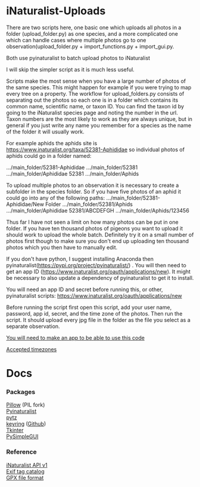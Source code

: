 # iNaturalist-Uploads

There are two scripts here, one basic one which uploads all photos in a folder (upload_folder.py) as one species, and a more complicated one which can handle cases where multiple photos go to one observation(upload_folder.py + import_functions.py + import_gui.py. 

Both use pyinaturalist to batch upload photos to iNaturalist

I will skip the simpler script as it is much less useful. 

Scripts make the most sense when you have a large number of photos of the same species. This might happen for example if you were trying to map every tree on a property. The workflow for upload_folders.py consists of separating out the photos so each one is in a folder which contains its common name, scientific name, or taxon ID. You can find the taxon id by going to the iNaturalist species page and noting the number in the url. Taxon numbers are the most likely to work as they are always unique, but in general if you just write any name you remember for a species as the name of the folder it will usually work. 

For example aphids the aphids site is https://www.inaturalist.org/taxa/52381-Aphididae so individual photos of aphids could go in a folder named:

.../main_folder/52381-Aphididae
.../main_folder/52381
.../main_folder/Aphididae 52381
.../main_folder/Aphids

To upload multiple photos to an observation it is necessary to create a subfolder in the species folder. So if you have five photos of an aphid it could go into any of the following paths:
.../main_folder/52381-Aphididae/New Folder
.../main_folder/52381/Aphids
.../main_folder/Aphididae 52381/ABCDEFGH
.../main_folder/Aphids/123456

Thus far I have not seen a limit on how many photos can be put in one folder. If you have ten thousand photos of pigeons you want to upload it should work to upload the whole batch. Definitely try it on a small number of photos first though to make sure you don't end up uploading ten thousand photos which you then have to manually edit. 

If you don't have python, I suggest installing Anaconda then pyinaturalist(https://pypi.org/project/pyinaturalist/) . You will 
then need to get an app ID (https://www.inaturalist.org/oauth/applications/new). It might be necessary to also update a 
dependency of pyinaturalist to get it to install. 

You will need an app ID and secret before running this, or other, pyinaturalist scripts:
https://www.inaturalist.org/oauth/applications/new

Before running the script first open this script, add your user name, password, app id, secret, and the time zone of the photos. 
Then run the script. It should upload every jpg file in the folder as the file you select as a separate observation.

[You will need to make an app to be able to use this code](https://www.inaturalist.org/oauth/applications/new)

[Accepted timezones](https://gist.github.com/mjrulesamrat/0c1f7de951d3c508fb3a20b4b0b33a98)


# Docs

### Packages
[Pillow](https://pillow.readthedocs.io/en/3.0.x/index.html) (PIL fork)  
[Pyinaturalist](https://github.com/inbo/pyinaturalist)   
[pytz](https://pypi.org/project/pytz/)  
[keyring](https://keyring.readthedocs.io/en/latest/) ([Github](https://github.com/jaraco/keyring))  
[Tkinter](https://wiki.python.org/moin/TkInter)  
[PySimpleGUI](https://pysimplegui.readthedocs.io/)

### Reference
[iNaturalist API v1](https://api.inaturalist.org/v1/docs/)  
[Exif tag catalog](https://www.exiv2.org/tags.html)  
[GPX file format](https://www.topografix.com/gpx.asp)

